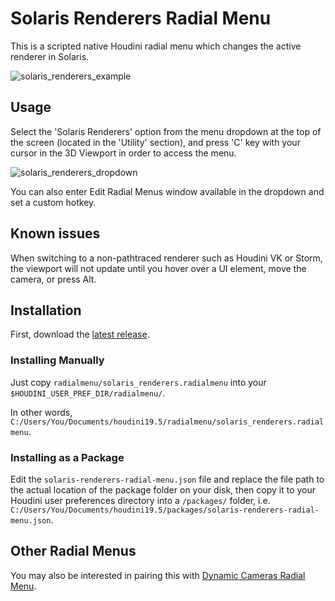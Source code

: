 # Solaris Renderers Radial Menu

This is a scripted native Houdini radial menu which changes the active renderer in Solaris.

![solaris_renderers_example](https://github.com/alexmajewski/hydra-renderers-radial-menu/assets/77795178/8ef68a48-7252-4edb-93a8-f9ca451b29ea)

## Usage
Select the 'Solaris Renderers' option from the menu dropdown at the top of the screen (located in the 'Utility' section), and press 'C' key with your cursor in the 3D Viewport in order to access the menu. 

![solaris_renderers_dropdown](https://github.com/user-attachments/assets/c2714771-5136-49e1-ac8d-2c7ab6b1ce17)

You can also enter Edit Radial Menus window available in the dropdown and set a custom hotkey.

## Known issues
When switching to a non-pathtraced renderer such as Houdini VK or Storm, the viewport will not update until you hover over a UI element, move the camera, or press Alt.

## Installation

First, download the [latest release](https://github.com/alexmajewski/hydra-renderers-radial-menu/releases/latest).

### Installing Manually
Just copy `radialmenu/solaris_renderers.radialmenu` into your `$HOUDINI_USER_PREF_DIR/radialmenu/`.

In other words, `C:/Users/You/Documents/houdini19.5/radialmenu/solaris_renderers.radialmenu`.

### Installing as a Package
Edit the `solaris-renderers-radial-menu.json` file and replace the file path to the actual location of the package folder on your disk, then copy it to your Houdini user preferences directory into a `/packages/` folder, i.e. `C:/Users/You/Documents/houdini19.5/packages/solaris-renderers-radial-menu.json`.

## Other Radial Menus
You may also be interested in pairing this with [Dynamic Cameras Radial Menu](https://github.com/alexmajewski/dynamic-cameras-radial-menu).
